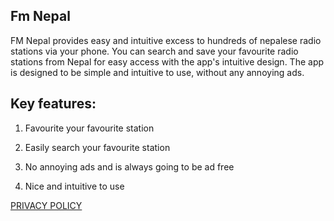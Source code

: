 ## Fm Nepal

FM Nepal provides easy and intuitive excess to hundreds of nepalese radio stations via your phone. You can search and save your favourite radio stations from Nepal for easy access with the app's intuitive design. The app is designed to be simple and intuitive to use, without any annoying ads.

## Key features:

1. Favourite your favourite station

2. Easily search your favourite station

3. No annoying ads and is always going to be ad free

4. Nice and intuitive to use

[PRIVACY POLICY](https://www.freeprivacypolicy.com/privacy/view/217fe79abc6c225488240820e17dccda)
